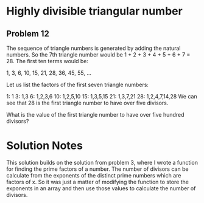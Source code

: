 # Highly divisible triangular number
## Problem 12
The sequence of triangle numbers is generated by adding the natural numbers. So the 7th triangle number would be 1 + 2 + 3 + 4 + 5 + 6 + 7 = 28. The first ten terms would be:

1, 3, 6, 10, 15, 21, 28, 36, 45, 55, ...

Let us list the factors of the first seven triangle numbers:

 1: 1
 3: 1,3
 6: 1,2,3,6
10: 1,2,5,10
15: 1,3,5,15
21: 1,3,7,21
28: 1,2,4,7,14,28
We can see that 28 is the first triangle number to have over five divisors.

What is the value of the first triangle number to have over five hundred divisors?

# Solution Notes
This solution builds on the solution from problem 3, where I wrote a function for
finding the prime factors of a number. The number of divisors can be calculate 
from the exponents of the distinct prime numbers which are factors of x. So it was
just a matter of modifying the function to store the exponents in an array and then
use those values to calculate the number of divisors.